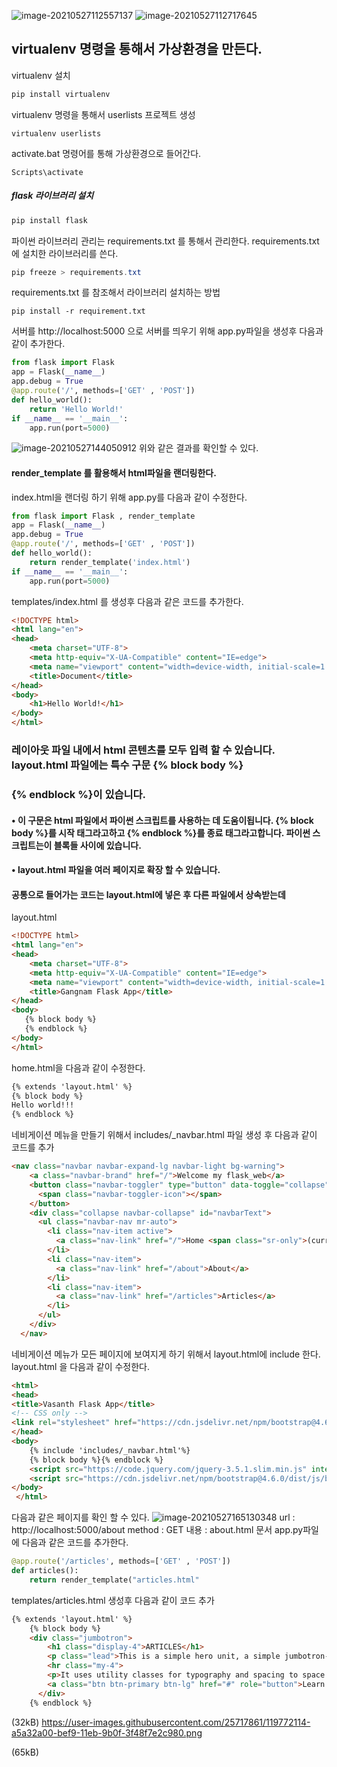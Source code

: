 ![image-20210527112557137](https://user-images.githubusercontent.com/25717861/119756391-729f6d00-bede-11eb-94ba-7ce05968d862.png)
![image-20210527112717645](https://user-images.githubusercontent.com/25717861/119756443-8519a680-bede-11eb-8b9f-cd46ec2e7791.png)
## virtualenv 명령을 통해서 가상환경을 만든다.
virtualenv 설치
```powershell
pip install virtualenv
```
virtualenv 명령을 통해서 userlists 프로젝트 생성
```
virtualenv userlists
```
activate.bat 명령어를 통해 가상환경으로 들어간다.
```
Scripts\activate
```
##### flask 라이브러리 설치
```powershell
pip install flask 
```
파이썬 라이브러리 관리는 requirements.txt 를 통해서 관리한다.
requirements.txt  에 설치한 라이브러리를 쓴다.
```powershell
pip freeze > requirements.txt
```
requirements.txt 를 참조해서 라이브러리 설치하는 방법
```
pip install -r requirement.txt
```
서버를 http://localhost:5000 으로 서버를 띄우기 위해 app.py파일을 생성후 다음과 같이 추가한다.
```python
from flask import Flask
app = Flask(__name__)
app.debug = True
@app.route('/', methods=['GET' , 'POST'])
def hello_world():
    return 'Hello World!'
if __name__ == '__main__':
    app.run(port=5000)
```
![image-20210527144050912](https://user-images.githubusercontent.com/25717861/119772114-a5a32a00-bef9-11eb-9b0f-3f48f7e2c980.png)
위와 같은 결과를 확인할 수 있다.
#### render_template 를 활용해서 html파일을 랜더링한다.
index.html을 랜더링 하기 위해 
app.py를 다음과 같이 수정한다.
```python
from flask import Flask , render_template
app = Flask(__name__)
app.debug = True
@app.route('/', methods=['GET' , 'POST'])
def hello_world():
    return render_template('index.html')
if __name__ == '__main__':
    app.run(port=5000)
```
templates/index.html 를 생성후 다음과 같은 코드를 추가한다.
```html
<!DOCTYPE html>
<html lang="en">
<head>
    <meta charset="UTF-8">
    <meta http-equiv="X-UA-Compatible" content="IE=edge">
    <meta name="viewport" content="width=device-width, initial-scale=1.0">
    <title>Document</title>
</head>
<body>
    <h1>Hello World!</h1>
</body>
</html>
```
### 레이아웃 파일 내에서 html 콘텐츠를 모두 입력 할 수 있습니다. layout.html 파일에는 특수 구문 {% block body %} 
###  {% endblock %}이 있습니다.
#### •   이 구문은 html 파일에서 파이썬 스크립트를 사용하는 데 도움이됩니다. {% block body %}를 시작 태그라고하고 {% endblock %}를 종료 태그라고합니다. 파이썬 스크립트는이 블록들 사이에 있습니다.
#### • layout.html 파일을 여러 페이지로 확장 할 수 있습니다. 
#### 공통으로 들어가는 코드는 layout.html에 넣은 후 다른 파일에서 상속받는데
layout.html
```html
<!DOCTYPE html>
<html lang="en">
<head>
    <meta charset="UTF-8">
    <meta http-equiv="X-UA-Compatible" content="IE=edge">
    <meta name="viewport" content="width=device-width, initial-scale=1.0">
    <title>Gangnam Flask App</title>
</head>
<body>
   {% block body %}
   {% endblock %}
</body>
</html>
```
home.html을 다음과 같이 수정한다.
```html
{% extends 'layout.html' %} 
{% block body %} 
Hello world!!! 
{% endblock %}
```
네비게이션 메뉴을 만들기 위해서
includes/_navbar.html 파일 생성 후 다음과 같이 코드를 추가
```html
<nav class="navbar navbar-expand-lg navbar-light bg-warning">
    <a class="navbar-brand" href="/">Welcome my flask_web</a>
    <button class="navbar-toggler" type="button" data-toggle="collapse" data-target="#navbarText" aria-controls="navbarText" aria-expanded="false" aria-label="Toggle navigation">
      <span class="navbar-toggler-icon"></span>
    </button>
    <div class="collapse navbar-collapse" id="navbarText">
      <ul class="navbar-nav mr-auto">
        <li class="nav-item active">
          <a class="nav-link" href="/">Home <span class="sr-only">(current)</span></a>
        </li>
        <li class="nav-item">
          <a class="nav-link" href="/about">About</a>
        </li>
        <li class="nav-item">
          <a class="nav-link" href="/articles">Articles</a>
        </li>
      </ul>
    </div>
  </nav>
```
네비게이션 메뉴가 모든 페이지에 보여지게 하기 위해서 layout.html에 include 한다.
layout.html 을 다음과 같이 수정한다.
```html
<html> 
<head> 
<title>Vasanth Flask App</title> 
<!-- CSS only -->
<link rel="stylesheet" href="https://cdn.jsdelivr.net/npm/bootstrap@4.6.0/dist/css/bootstrap.min.css" integrity="sha384-B0vP5xmATw1+K9KRQjQERJvTumQW0nPEzvF6L/Z6nronJ3oUOFUFpCjEUQouq2+l" crossorigin="anonymous">
</head> 
<body> 
    {% include 'includes/_navbar.html'%}
    {% block body %}{% endblock %} 
    <script src="https://code.jquery.com/jquery-3.5.1.slim.min.js" integrity="sha384-DfXdz2htPH0lsSSs5nCTpuj/zy4C+OGpamoFVy38MVBnE+IbbVYUew+OrCXaRkfj" crossorigin="anonymous"></script>
    <script src="https://cdn.jsdelivr.net/npm/bootstrap@4.6.0/dist/js/bootstrap.bundle.min.js" integrity="sha384-Piv4xVNRyMGpqkS2by6br4gNJ7DXjqk09RmUpJ8jgGtD7zP9yug3goQfGII0yAns" crossorigin="anonymous"></script>
</body>
 </html> 
```
다음과 같은 페이지를 확인 할 수 있다.
![image-20210527165130348](https://user-images.githubusercontent.com/25717861/119787104-cf654c80-bf0b-11eb-8ecf-26e60987c2db.png)
url : http://localhost:5000/about 
method : GET
내용 : about.html 문서
app.py파일에 다음과 같은 코드를 추가한다.
```python
@app.route('/articles', methods=['GET' , 'POST'])
def articles():
    return render_template("articles.html"
```
templates/articles.html 생성후 다음과 같이 코드 추가
```html
{% extends 'layout.html' %} 
    {% block body %} 
    <div class="jumbotron">
        <h1 class="display-4">ARTICLES</h1>
        <p class="lead">This is a simple hero unit, a simple jumbotron-style component for calling extra attention to featured content or information.</p>
        <hr class="my-4">
        <p>It uses utility classes for typography and spacing to space content out within the larger container.</p>
        <a class="btn btn-primary btn-lg" href="#" role="button">Learn more</a>
      </div>
    {% endblock %} 
```
(32kB)
https://user-images.githubusercontent.com/25717861/119772114-a5a32a00-bef9-11eb-9b0f-3f48f7e2c980.png

(65kB)
